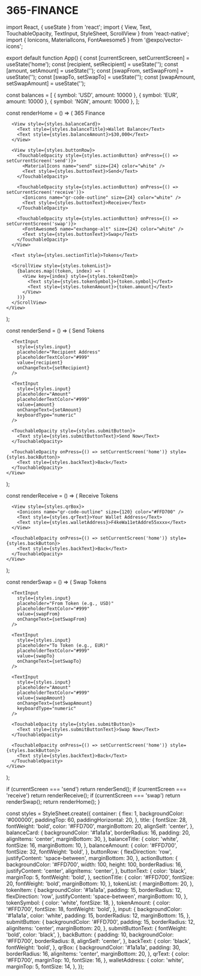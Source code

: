 # 365-FINANCE
import React, { useState } from 'react';
import { View, Text, TouchableOpacity, TextInput, StyleSheet, ScrollView } from 'react-native';
import { Ionicons, MaterialIcons, FontAwesome5 } from '@expo/vector-icons';

export default function App() {
  const [currentScreen, setCurrentScreen] = useState('home');
  const [recipient, setRecipient] = useState('');
  const [amount, setAmount] = useState('');
  const [swapFrom, setSwapFrom] = useState('');
  const [swapTo, setSwapTo] = useState('');
  const [swapAmount, setSwapAmount] = useState('');

  const balances = [
    { symbol: 'USD', amount: 10000 },
    { symbol: 'EUR', amount: 10000 },
    { symbol: 'NGN', amount: 10000 },
  ];

  const renderHome = () => (
    <View style={styles.container}>
      <Text style={styles.title}>365 Finance</Text>

      <View style={styles.balanceCard}>
        <Text style={styles.balanceTitle}>Wallet Balance</Text>
        <Text style={styles.balanceAmount}>$30,000</Text>
      </View>

      <View style={styles.buttonRow}>
        <TouchableOpacity style={styles.actionButton} onPress={() => setCurrentScreen('send')}>
          <MaterialIcons name="send" size={24} color="white" />
          <Text style={styles.buttonText}>Send</Text>
        </TouchableOpacity>

        <TouchableOpacity style={styles.actionButton} onPress={() => setCurrentScreen('receive')}>
          <Ionicons name="qr-code-outline" size={24} color="white" />
          <Text style={styles.buttonText}>Receive</Text>
        </TouchableOpacity>

        <TouchableOpacity style={styles.actionButton} onPress={() => setCurrentScreen('swap')}>
          <FontAwesome5 name="exchange-alt" size={24} color="white" />
          <Text style={styles.buttonText}>Swap</Text>
        </TouchableOpacity>
      </View>

      <Text style={styles.sectionTitle}>Tokens</Text>

      <ScrollView style={styles.tokenList}>
        {balances.map((token, index) => (
          <View key={index} style={styles.tokenItem}>
            <Text style={styles.tokenSymbol}>{token.symbol}</Text>
            <Text style={styles.tokenAmount}>{token.amount}</Text>
          </View>
        ))}
      </ScrollView>
    </View>
  );

  const renderSend = () => (
    <View style={styles.container}>
      <Text style={styles.title}>Send Tokens</Text>

      <TextInput
        style={styles.input}
        placeholder="Recipient Address"
        placeholderTextColor="#999"
        value={recipient}
        onChangeText={setRecipient}
      />

      <TextInput
        style={styles.input}
        placeholder="Amount"
        placeholderTextColor="#999"
        value={amount}
        onChangeText={setAmount}
        keyboardType="numeric"
      />

      <TouchableOpacity style={styles.submitButton}>
        <Text style={styles.submitButtonText}>Send Now</Text>
      </TouchableOpacity>

      <TouchableOpacity onPress={() => setCurrentScreen('home')} style={styles.backButton}>
        <Text style={styles.backText}>Back</Text>
      </TouchableOpacity>
    </View>
  );

  const renderReceive = () => (
    <View style={styles.container}>
      <Text style={styles.title}>Receive Tokens</Text>

      <View style={styles.qrBox}>
        <Ionicons name="qr-code-outline" size={120} color="#FFD700" />
        <Text style={styles.qrText}>Your Wallet Address</Text>
        <Text style={styles.walletAddress}>F4keWa11etAddre55xxxx</Text>
      </View>

      <TouchableOpacity onPress={() => setCurrentScreen('home')} style={styles.backButton}>
        <Text style={styles.backText}>Back</Text>
      </TouchableOpacity>
    </View>
  );

  const renderSwap = () => (
    <View style={styles.container}>
      <Text style={styles.title}>Swap Tokens</Text>

      <TextInput
        style={styles.input}
        placeholder="From Token (e.g., USD)"
        placeholderTextColor="#999"
        value={swapFrom}
        onChangeText={setSwapFrom}
      />

      <TextInput
        style={styles.input}
        placeholder="To Token (e.g., EUR)"
        placeholderTextColor="#999"
        value={swapTo}
        onChangeText={setSwapTo}
      />

      <TextInput
        style={styles.input}
        placeholder="Amount"
        placeholderTextColor="#999"
        value={swapAmount}
        onChangeText={setSwapAmount}
        keyboardType="numeric"
      />

      <TouchableOpacity style={styles.submitButton}>
        <Text style={styles.submitButtonText}>Swap Now</Text>
      </TouchableOpacity>

      <TouchableOpacity onPress={() => setCurrentScreen('home')} style={styles.backButton}>
        <Text style={styles.backText}>Back</Text>
      </TouchableOpacity>
    </View>
  );

  if (currentScreen === 'send') return renderSend();
  if (currentScreen === 'receive') return renderReceive();
  if (currentScreen === 'swap') return renderSwap();
  return renderHome();
}

const styles = StyleSheet.create({
  container: {
    flex: 1,
    backgroundColor: '#000000',
    paddingTop: 60,
    paddingHorizontal: 20,
  },
  title: {
    fontSize: 28,
    fontWeight: 'bold',
    color: '#FFD700', 
    marginBottom: 20,
    alignSelf: 'center',
  },
  balanceCard: {
    backgroundColor: '#1a1a1a',
    borderRadius: 16,
    padding: 20,
    alignItems: 'center',
    marginBottom: 30,
  },
  balanceTitle: {
    color: 'white',
    fontSize: 16,
    marginBottom: 10,
  },
  balanceAmount: {
    color: '#FFD700',
    fontSize: 32,
    fontWeight: 'bold',
  },
  buttonRow: {
    flexDirection: 'row',
    justifyContent: 'space-between',
    marginBottom: 30,
  },
  actionButton: {
    backgroundColor: '#FFD700',
    width: 100,
    height: 100,
    borderRadius: 16,
    justifyContent: 'center',
    alignItems: 'center',
  },
  buttonText: {
    color: 'black',
    marginTop: 5,
    fontWeight: 'bold',
  },
  sectionTitle: {
    color: '#FFD700',
    fontSize: 20,
    fontWeight: 'bold',
    marginBottom: 10,
  },
  tokenList: {
    marginBottom: 20,
  },
  tokenItem: {
    backgroundColor: '#1a1a1a',
    padding: 15,
    borderRadius: 12,
    flexDirection: 'row',
    justifyContent: 'space-between',
    marginBottom: 10,
  },
  tokenSymbol: {
    color: 'white',
    fontSize: 18,
  },
  tokenAmount: {
    color: '#FFD700',
    fontSize: 18,
    fontWeight: 'bold',
  },
  input: {
    backgroundColor: '#1a1a1a',
    color: 'white',
    padding: 15,
    borderRadius: 12,
    marginBottom: 15,
  },
  submitButton: {
    backgroundColor: '#FFD700',
    padding: 15,
    borderRadius: 12,
    alignItems: 'center',
    marginBottom: 20,
  },
  submitButtonText: {
    fontWeight: 'bold',
    color: 'black',
  },
  backButton: {
    padding: 10,
    backgroundColor: '#FFD700',
    borderRadius: 8,
    alignSelf: 'center',
  },
  backText: {
    color: 'black',
    fontWeight: 'bold',
  },
  qrBox: {
    backgroundColor: '#1a1a1a',
    padding: 30,
    borderRadius: 16,
    alignItems: 'center',
    marginBottom: 20,
  },
  qrText: {
    color: '#FFD700',
    marginTop: 10,
    fontSize: 16,
  },
  walletAddress: {
    color: 'white',
    marginTop: 5,
    fontSize: 14,
  },
});
